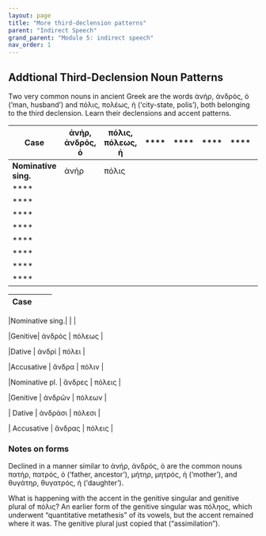 ```yaml
---
layout: page
title: "More third-declension patterns"
parent: "Indirect Speech"
grand_parent: "Module 5: indirect speech"
nav_order: 1
---
```


## Addtional Third-Declension Noun Patterns
Two very common nouns in ancient Greek are the words ἀνήρ, ἀνδρός, ὁ (‘man, husband’) and πόλις, πολέως, ἡ (‘city-state, polis’), both belonging to the third declension. Learn their declensions and accent patterns.

| **Case** | **ἀνήρ, ἀνδρός, ὁ** | **πόλις, πόλεως, ἡ** | **** | **** | **** | **** | **** | **** | **** |
|------|------|------|------|------|------|------|------|------|------|
| **Nominative sing.** |  ἀνήρ    |   πόλις   |      |      |      |      |      |      |      |
| **** |      |      |      |      |      |      |      |      |      |
| **** |      |      |      |      |      |      |      |      |      |
| **** |      |      |      |      |      |      |      |      |      |
| **** |      |      |      |      |      |      |      |      |      |
| **** |      |      |      |      |      |      |      |      |      |
| **** |      |      |      |      |      |      |      |      |      |
| **** |      |      |      |      |      |      |      |      |      |
| **** |      |      |      |      |      |      |      |      |      |


| Case  |    |   |
|---|---|---|

|Nominative sing.| 	|				  |

|Genitive|		ἀνδρός		|			πόλεως |

|Dative	|		ἀνδρί			|		πόλει		|

|Accusative	|	ἄνδρα 		|			πόλιν |


|Nominative	pl. |	ἄνδρες 		|		πόλεις |

|Genitive	|	ἀνδρῶν 		|		πόλεων |

| Dative	|		ἀνδράσι 	|			πόλεσι |

| Accusative	|	ἄνδρας 		|		πόλεις |


### Notes on forms
Declined in a manner similar to ἀνήρ, ἀνδρός, ὁ are the common nouns πατήρ, πατρός, ὁ (‘father, ancestor’), μήτηρ, μητρός, ἡ (‘mother’), and θυγάτηρ, θυγατρός, ἡ (‘daughter’). 

What is happening with the accent in the genitive singular and genitive plural of πόλις? An earlier form of the genitive singular was πόληος, which underwent “quantitative metathesis” of its vowels, but the accent remained where it was. The genitive plural just copied that (“assimilation”).
